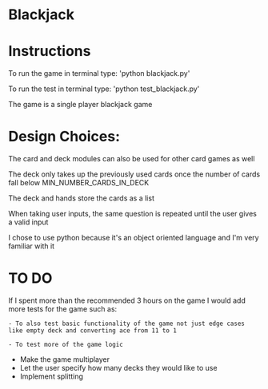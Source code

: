 # Blackjack

# Instructions
To run the game in terminal type: 'python blackjack.py'

To run the test in terminal type: 'python test_blackjack.py'

The game is a single player blackjack game

# Design Choices:
The card and deck modules can also be used for other card games as well

The deck only takes up the previously used cards once the number of cards fall below MIN_NUMBER_CARDS_IN_DECK

The deck and hands store the cards as a list

When taking user inputs, the same question is repeated until the user gives a valid input

I chose to use python because it's an object oriented language and I'm very familiar with it

# TO DO
If I spent more than the recommended 3 hours on the game I would add more tests for the game such as:

    - To also test basic functionality of the game not just edge cases like empty deck and converting ace from 11 to 1

    - To test more of the game logic

- Make the game multiplayer
- Let the user specify how many decks they would like to use
- Implement splitting


